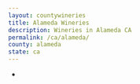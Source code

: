 ```yaml
---
layout: countywineries
title: Alameda Wineries
description: Wineries in Alameda CA
permalink: /ca/alameda/
county: alameda
state: ca
---
```

-
